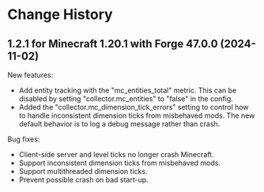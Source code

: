 Change History
==============


1.2.1 for Minecraft 1.20.1 with Forge 47.0.0 (2024-11-02)
---------------------------------------------------------

New features:

- Add entity tracking with the "mc_entities_total" metric. This can be disabled by setting "collector.mc_entities" to "false" in the config.
- Added the "collector.mc_dimension_tick_errors" setting to control how to handle inconsistent dimension ticks from misbehaved mods. The new default behavior is to log a debug message rather than crash.

Bug fixes:

- Client-side server and level ticks no longer crash Minecraft.
- Support inconsistent dimension ticks from misbehaved mods.
- Support multithreaded dimension ticks.
- Prevent possible crash on bad start-up.

